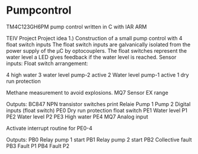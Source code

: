 # Pumpcontrol
TM4C123GH6PM pump control written in C with IAR ARM

TEIV Project
Project idea 1.)
Construction of a small pump control with 4 float switch inputs
The float switch inputs are galvanically isolated from the power supply of the µC by optocouplers. The float switches represent the water level a LED gives feedback if the water level is reached.
Sensor inputs:
Float switch arrangement:

4 high water
3 water level pump-2 active
2 Water level pump-1 active
1 dry run protection

Methane measurement to avoid explosions. MQ7 Sensor EX range

Outputs:
BC847 NPN transistor switches print Relaie 
Pump 1 Pump 2
Digital inputs (float switch)
PE0 Dry run protection float switch
PE1 Water level P1
PE2 Water level P2
PE3 High water
PE4 MQ7 Analog input

Activate interrupt routine for PE0-4

Outputs:
PB0 Relay pump 1 start
PB1 Relay pump 2 start
PB2 Collective fault
PB3 Fault P1
PB4 Fault P2
